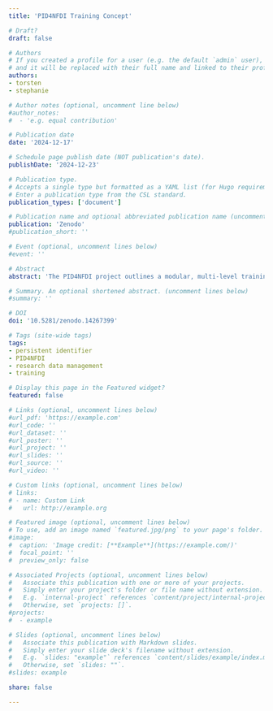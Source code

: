 ```yaml
---
title: 'PID4NFDI Training Concept'

# Draft?
draft: false

# Authors
# If you created a profile for a user (e.g. the default `admin` user), write the username (folder name) here
# and it will be replaced with their full name and linked to their profile.
authors:
- torsten
- stephanie

# Author notes (optional, uncomment line below)
#author_notes:
#  - 'e.g. equal contribution'

# Publication date
date: '2024-12-17'

# Schedule page publish date (NOT publication's date).
publishDate: '2024-12-23'

# Publication type.
# Accepts a single type but formatted as a YAML list (for Hugo requirements).
# Enter a publication type from the CSL standard.
publication_types: ['document']

# Publication name and optional abbreviated publication name (uncomment line below).
publication: 'Zenodo'
#publication_short: ''

# Event (optional, uncomment lines below)
#event: ''

# Abstract
abstract: 'The PID4NFDI project outlines a modular, multi-level training approach to promote the effective use of Persistent Identifiers (PIDs) across the National Research Data Infrastructure (NFDI). The approach is structured into three levels – Fundamental, Advanced, and Expert – catering to a wide range of users, including researchers, infrastructure managers, data curators, and developers. Each level progressively builds knowledge, from foundational PID concepts and FAIR data management to advanced integration strategies. Key features of the program include customizable learning paths tailored to specific academic cultures and research methods, with materials designed for various learning preferences. Formats such as videos, webinars, interactive workshops, and group discussions ensure accessibility and engagement. Evaluation and feedback loops are integrated to ensure continuous improvement of the training materials, which will be made openly available.'

# Summary. An optional shortened abstract. (uncomment lines below)
#summary: ''

# DOI
doi: '10.5281/zenodo.14267399'

# Tags (site-wide tags)
tags:
- persistent identifier
- PID4NFDI
- research data management
- training

# Display this page in the Featured widget?
featured: false

# Links (optional, uncomment lines below)
#url_pdf: 'https://example.com'
#url_code: ''
#url_dataset: ''
#url_poster: ''
#url_project: ''
#url_slides: ''
#url_source: ''
#url_video: ''

# Custom links (optional, uncomment lines below)
# links:
# - name: Custom Link
#   url: http://example.org

# Featured image (optional, uncomment lines below)
# To use, add an image named `featured.jpg/png` to your page's folder.
#image:
#  caption: 'Image credit: [**Example**](https://example.com/)'
#  focal_point: ''
#  preview_only: false

# Associated Projects (optional, uncomment lines below)
#   Associate this publication with one or more of your projects.
#   Simply enter your project's folder or file name without extension.
#   E.g. `internal-project` references `content/project/internal-project/index.md`.
#   Otherwise, set `projects: []`.
#projects:
#  - example

# Slides (optional, uncomment lines below)
#   Associate this publication with Markdown slides.
#   Simply enter your slide deck's filename without extension.
#   E.g. `slides: "example"` references `content/slides/example/index.md`.
#   Otherwise, set `slides: ""`.
#slides: example

share: false

---
```

